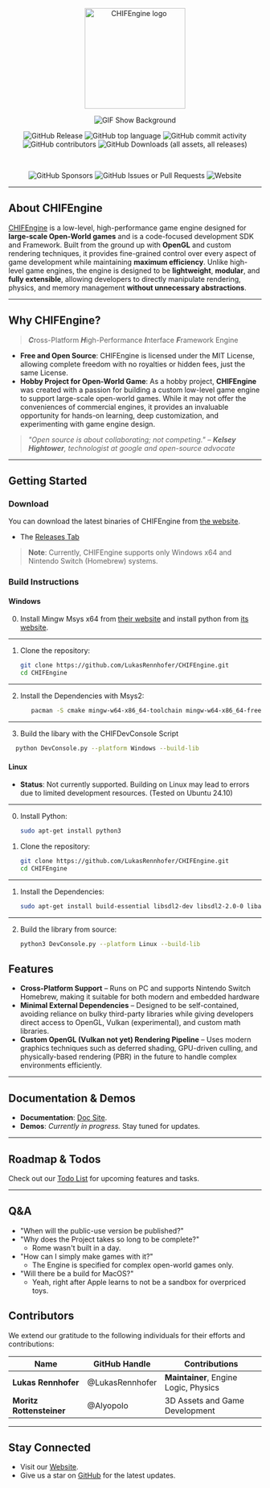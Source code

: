 <p align="center">
  <a href="https://voronoid.tech/">
    <img src="https://raw.githubusercontent.com/LukasRennhofer/CHIFEngine/refs/heads/main/config/assets/CHIFEngine_Logo_2_wbg.png" width="200" alt="CHIFEngine logo">
  </a>
</p>
<p align="center">
<img src="https://raw.githubusercontent.com/LukasRennhofer/CHIFEngine/refs/heads/main/config/assets/gif1.gif" alt="GIF Show Background" style="">
</p>

<p align="center">
  <img alt="GitHub Release" src="https://img.shields.io/github/v/release/LukasRennhofer/CHIFEngine">
  <img alt="GitHub top language" src="https://img.shields.io/github/languages/top/LukasRennhofer/CHIFEngine">
  <img alt="GitHub commit activity" src="https://img.shields.io/github/commit-activity/t/LukasRennhofer/CHIFEngine">
  <img alt="GitHub contributors" src="https://img.shields.io/github/contributors/LukasRennhofer/CHIFEngine">
  <img alt="GitHub Downloads (all assets, all releases)" src="https://img.shields.io/github/downloads/LukasRennhofer/CHIFEngine/total">
  
</p>

<br>

<p align="center">
  <img alt="GitHub Sponsors" src="https://img.shields.io/github/sponsors/LukasRennhofer">
  <img alt="GitHub Issues or Pull Requests" src="https://img.shields.io/github/issues/LukasRennhofer/CHIFEngine">
  <img alt="Website" src="https://img.shields.io/website?url=https%3A%2F%2Fvoronoid.tech%2F">
</p>

---

## About CHIFEngine

[CHIFEngine](https://github.com/LukasRennhofer/CHIFEngine) is a low-level, high-performance game engine designed for **large-scale Open-World games** and is a code-focused development SDK and Framework. Built from the ground up with **OpenGL** and custom rendering techniques, it provides fine-grained control over every aspect of game development while maintaining **maximum efficiency**. Unlike high-level game engines, the engine is designed to be **lightweight**, **modular**, and **fully extensible**, allowing developers to directly manipulate rendering, physics, and memory management **without unnecessary abstractions**.

---

## Why CHIFEngine?
> ***C***ross-Platform ***H***igh-Performance ***I***nterface ***F***ramework Engine
- **Free and Open Source**: CHIFEngine is licensed under the MIT License, allowing complete freedom with no royalties or hidden fees, just the same License.
- **Hobby Project for Open-World Game**: As a hobby project, **CHIFEngine** was created with a passion for building a custom low-level game engine to support large-scale open-world games. While it may not offer the conveniences of commercial engines, it provides an invaluable opportunity for hands-on learning, deep customization, and experimenting with game engine design.

> *"Open source is about collaborating; not competing." – **Kelsey Hightower**, technologist at google and open-source advocate*

---

## Getting Started

### Download
You can download the latest binaries of CHIFEngine from [the website](https://lukasrennhofer.github.io/CHIFEngine/#/).

- The [Releases Tab](https://github.com/LukasRennhofer/CHIFEngine/releases)

> **Note**: Currently, CHIFEngine supports only Windows x64 and Nintendo Switch (Homebrew) systems.

### Build Instructions

#### Windows

0. Install Mingw Msys x64 from [their website](https://www.msys2.org/) and install python from [its website](https://www.python.org/).

---

1. Clone the repository:

   ```bash
   git clone https://github.com/LukasRennhofer/CHIFEngine.git
   cd CHIFEngine
   ```

---

2. Install the Dependencies with Msys2:

   ```bash
      pacman -S cmake mingw-w64-x86_64-toolchain mingw-w64-x86_64-freeglut mingw-w64-x86_64-assimp -S mingw-w64-x86_64-sdl2
   ```

---

3. Build the libary with the CHIFDevConsole Script
  ```bash
    python DevConsole.py --platform Windows --build-lib
   ```

#### Linux

- **Status**: Not currently supported. Building on Linux may lead to errors due to limited development resources. (Tested on Ubuntu 24.10)

---

0. Install Python: 
   ```bash
   sudo apt-get install python3
   ```

0. Clone the repository:

   ```bash
   git clone https://github.com/LukasRennhofer/CHIFEngine.git
   cd CHIFEngine
   ```

---

1. Install the Dependencies:

   ```bash
   sudo apt-get install build-essential libsdl2-dev libsdl2-2.0-0 libassimp-dev cmake libglm-dev libglew-dev
   ```

---

2. Build the library from source:

   ```bash
   python3 DevConsole.py --platform Linux --build-lib
   ```

## Features

- **Cross-Platform Support** – Runs on PC and supports Nintendo Switch Homebrew, making it suitable for both modern and embedded hardware
- **Minimal External Dependencies** – Designed to be self-contained, avoiding reliance on bulky third-party libraries while giving developers direct access to OpenGL, Vulkan (experimental), and custom math libraries.
- **Custom OpenGL (Vulkan not yet) Rendering Pipeline** – Uses modern graphics techniques such as deferred shading, GPU-driven culling, and physically-based rendering (PBR) in the future to handle complex environments efficiently.
---

## Documentation & Demos

- **Documentation**: [Doc Site](https://lukasrennhofer.github.io/CHIFEngine/#/).
- **Demos**: *Currently in progress.* Stay tuned for updates.

---

## Roadmap & Todos

Check out our [Todo List](Todo.md) for upcoming features and tasks.

---
## Q&A

 - "When will the public-use version be published?"
 - "Why does the Project takes so long to be complete?"
      - Rome wasn't built in a day.
 - "How can I simply make games with it?"
      - The Engine is specified for complex open-world games only.
 - "Will there be a build for MacOS?"
      - Yeah, right after Apple learns to not be a sandbox for overpriced toys.

## Contributors

We extend our gratitude to the following individuals for their efforts and contributions:

| Name                      | GitHub Handle   | Contributions                     | 
| ------------------------- | --------------- | --------------------------------- |
| **Lukas Rennhofer**       | @LukasRennhofer | **Maintainer**, Engine Logic, Physics |
| **Moritz Rottensteiner**  | @Alyopolo       | 3D Assets and Game Development    |

---

## Stay Connected
- Visit our [Website](https://voronoid.tech/).
- Give us a star on [GitHub](https://github.com/LukasRennhofer/CHIFEngine) for the latest updates.
